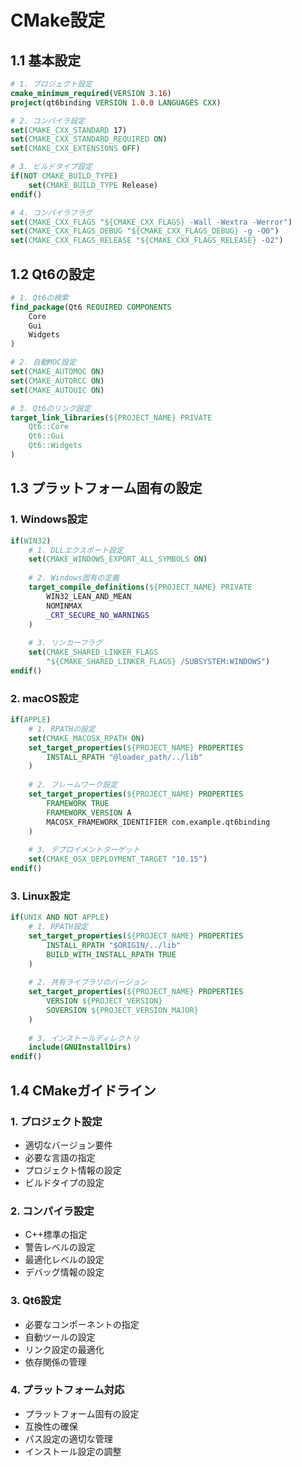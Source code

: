 # CMake設定

## 1.1 基本設定
```cmake
# 1. プロジェクト設定
cmake_minimum_required(VERSION 3.16)
project(qt6binding VERSION 1.0.0 LANGUAGES CXX)

# 2. コンパイラ設定
set(CMAKE_CXX_STANDARD 17)
set(CMAKE_CXX_STANDARD_REQUIRED ON)
set(CMAKE_CXX_EXTENSIONS OFF)

# 3. ビルドタイプ設定
if(NOT CMAKE_BUILD_TYPE)
    set(CMAKE_BUILD_TYPE Release)
endif()

# 4. コンパイラフラグ
set(CMAKE_CXX_FLAGS "${CMAKE_CXX_FLAGS} -Wall -Wextra -Werror")
set(CMAKE_CXX_FLAGS_DEBUG "${CMAKE_CXX_FLAGS_DEBUG} -g -O0")
set(CMAKE_CXX_FLAGS_RELEASE "${CMAKE_CXX_FLAGS_RELEASE} -O2")
```

## 1.2 Qt6の設定
```cmake
# 1. Qt6の検索
find_package(Qt6 REQUIRED COMPONENTS
    Core
    Gui
    Widgets
)

# 2. 自動MOC設定
set(CMAKE_AUTOMOC ON)
set(CMAKE_AUTORCC ON)
set(CMAKE_AUTOUIC ON)

# 3. Qt6のリンク設定
target_link_libraries(${PROJECT_NAME} PRIVATE
    Qt6::Core
    Qt6::Gui
    Qt6::Widgets
)
```

## 1.3 プラットフォーム固有の設定

### 1. Windows設定
```cmake
if(WIN32)
    # 1. DLLエクスポート設定
    set(CMAKE_WINDOWS_EXPORT_ALL_SYMBOLS ON)
    
    # 2. Windows固有の定義
    target_compile_definitions(${PROJECT_NAME} PRIVATE
        WIN32_LEAN_AND_MEAN
        NOMINMAX
        _CRT_SECURE_NO_WARNINGS
    )
    
    # 3. リンカーフラグ
    set(CMAKE_SHARED_LINKER_FLAGS 
        "${CMAKE_SHARED_LINKER_FLAGS} /SUBSYSTEM:WINDOWS")
endif()
```

### 2. macOS設定
```cmake
if(APPLE)
    # 1. RPATHの設定
    set(CMAKE_MACOSX_RPATH ON)
    set_target_properties(${PROJECT_NAME} PROPERTIES
        INSTALL_RPATH "@loader_path/../lib"
    )
    
    # 2. フレームワーク設定
    set_target_properties(${PROJECT_NAME} PROPERTIES
        FRAMEWORK TRUE
        FRAMEWORK_VERSION A
        MACOSX_FRAMEWORK_IDENTIFIER com.example.qt6binding
    )
    
    # 3. デプロイメントターゲット
    set(CMAKE_OSX_DEPLOYMENT_TARGET "10.15")
endif()
```

### 3. Linux設定
```cmake
if(UNIX AND NOT APPLE)
    # 1. RPATH設定
    set_target_properties(${PROJECT_NAME} PROPERTIES
        INSTALL_RPATH "$ORIGIN/../lib"
        BUILD_WITH_INSTALL_RPATH TRUE
    )
    
    # 2. 共有ライブラリのバージョン
    set_target_properties(${PROJECT_NAME} PROPERTIES
        VERSION ${PROJECT_VERSION}
        SOVERSION ${PROJECT_VERSION_MAJOR}
    )
    
    # 3. インストールディレクトリ
    include(GNUInstallDirs)
endif()
```

## 1.4 CMakeガイドライン

### 1. プロジェクト設定
- 適切なバージョン要件
- 必要な言語の指定
- プロジェクト情報の設定
- ビルドタイプの設定

### 2. コンパイラ設定
- C++標準の指定
- 警告レベルの設定
- 最適化レベルの設定
- デバッグ情報の設定

### 3. Qt6設定
- 必要なコンポーネントの指定
- 自動ツールの設定
- リンク設定の最適化
- 依存関係の管理

### 4. プラットフォーム対応
- プラットフォーム固有の設定
- 互換性の確保
- パス設定の適切な管理
- インストール設定の調整
